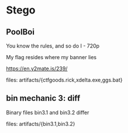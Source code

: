 # Stego

## PoolBoi
You know the rules, and so do I - 720p

My flag resides where my banner lies

 https://en.y2mate.is/239/

files: artifacts/{ctfgoods.rick,xdelta.exe,ggs.bat}

## bin mechanic 3: diff
Binary files bin3.1 and bin3.2 differ

files: artifacts/{bin3.1,bin3.2}
